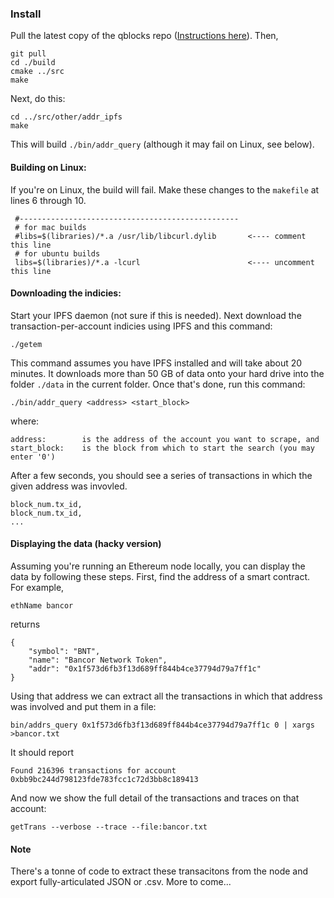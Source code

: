### Install

Pull the latest copy of the qblocks repo ([Instructions here](https://github.com/Great-Hill-Corporation/quickBlocks/blob/develop/src/other/install/INSTALL.md)). Then,

    git pull
    cd ./build
    cmake ../src
    make
    
Next, do this:

    cd ../src/other/addr_ipfs
    make

This will build `./bin/addr_query` (although it may fail on Linux, see below).

#### Building on Linux:

If you're on Linux, the build will fail. Make these changes to the `makefile` at lines 6 through 10.

     #-------------------------------------------------
     # for mac builds
     #libs=$(libraries)/*.a /usr/lib/libcurl.dylib       <---- comment this line
     # for ubuntu builds
     libs=$(libraries)/*.a -lcurl                        <---- uncomment this line
    
#### Downloading the indicies:
     
Start your IPFS daemon (not sure if this is needed). Next download the transaction-per-account indicies using IPFS and this command:

    ./getem

This command assumes you have IPFS installed and will take about 20 minutes. It downloads more than 50 GB of data onto your hard drive into the folder `./data` in the current folder. Once that's done, run this command:

    ./bin/addr_query <address> <start_block>
    
where:

    address:        is the address of the account you want to scrape, and  
    start_block:    is the block from which to start the search (you may enter '0')

After a few seconds, you should see a series of transactions in which the given address was invovled.

    block_num.tx_id,
    block_num.tx_id,
    ...

#### Displaying the data (hacky version)

Assuming you're running an Ethereum node locally, you can display the data by following these steps. First, find the address of a smart contract. For example, 

    ethName bancor
    
returns

    {
        "symbol": "BNT",
        "name": "Bancor Network Token",
        "addr": "0x1f573d6fb3f13d689ff844b4ce37794d79a7ff1c"
    }

Using that address we can extract all the transactions in which that address was involved and put them in a file:

    bin/addrs_query 0x1f573d6fb3f13d689ff844b4ce37794d79a7ff1c 0 | xargs >bancor.txt
    
It should report

    Found 216396 transactions for account 0xbb9bc244d798123fde783fcc1c72d3bb8c189413

And now we show the full detail of the transactions and traces on that account:

    getTrans --verbose --trace --file:bancor.txt
    
#### Note

There's a tonne of code to extract these transacitons from the node and export fully-articulated JSON or .csv. More to come...
